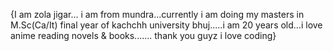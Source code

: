 {I am zola jigar... i am from mundra...currently i am doing my masters in M.Sc(Ca/It) final year of kachchh university bhuj.....i am 20 years old...i love anime reading novels & books....... thank you guyz i love coding}

